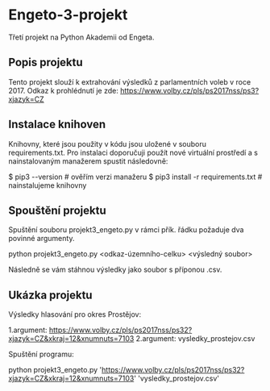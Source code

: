 # Engeto-3-projekt
Třetí projekt na Python Akademii od Engeta.



## Popis projektu

Tento projekt slouží k extrahování výsledků z parlamentních voleb v roce 2017. Odkaz k prohlédnutí je zde: https://www.volby.cz/pls/ps2017nss/ps3?xjazyk=CZ 


## Instalace knihoven

Knihovny, které jsou použity v kódu jsou uložené v souboru requirements.txt. Pro instalaci doporučuji použít nové virtuální prostředí a s nainstalovaným manažerem spustit následovně:

$ pip3 --version                         # ověřím verzi manažeru
$ pip3 install -r requirements.txt       # nainstalujeme knihovny

## Spouštění projektu

Spuštění souboru projekt3_engeto.py v rámci přík. řádku požaduje dva povinné argumenty.

   python projekt3_engeto.py <odkaz-územního-celku> <výsledný soubor>

Následně se vám stáhnou výsledky jako soubor s příponou .csv.

## Ukázka projektu

Výsledky hlasování pro okres Prostějov:

  1.argument: https://www.volby.cz/pls/ps2017nss/ps32?xjazyk=CZ&xkraj=12&xnumnuts=7103
  2.argument: vysledky_prostejov.csv

Spuštění programu:

  python projekt3_engeto.py 'https://www.volby.cz/pls/ps2017nss/ps32?xjazyk=CZ&xkraj=12&xnumnuts=7103' 'vysledky_prostejov.csv'


